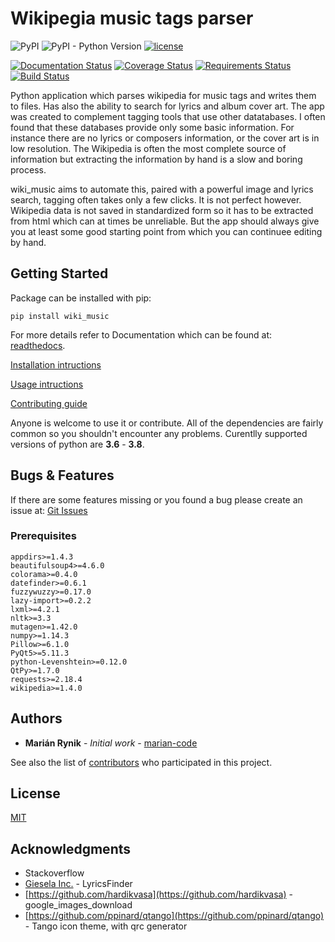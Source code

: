# Wikipegia music tags parser

![PyPI](https://img.shields.io/pypi/v/wiki-music)
![PyPI - Python Version](https://img.shields.io/pypi/pyversions/wiki-music)
[![license](https://img.shields.io/pypi/l/qtpy.svg)](./LICENSE)

[![Documentation Status](https://readthedocs.org/projects/wikipedia-music-tags/badge/?version=latest)](https://wikipedia-music-tags.readthedocs.io/en/latest/?badge=latest)
[![Coverage Status](https://coveralls.io/repos/github/marian-code/wikipedia-music-tags/badge.svg?branch=master)](https://coveralls.io/github/marian-code/wikipedia-music-tags?branch=master)
[![Requirements Status](https://requires.io/github/marian-code/wikipedia-music-tags/requirements.svg?branch=master)](https://requires.io/github/marian-code/wikipedia-music-tags/requirements/?branch=master)
[![Build Status](https://travis-ci.com/marian-code/wikipedia-music-tags.svg?branch=master)](https://travis-ci.com/marian-code/wikipedia-music-tags)



Python application which parses wikipedia for music tags and writes them to 
files. Has also the ability to search for lyrics and album cover art. The app
was created to complement tagging tools that use other datatabases.
I often found that these databases provide only some basic information. For
instance there are no lyrics or composers information, or the cover art is in
low resolution. The Wikipedia is often the most complete source of information
but extracting the information by hand is a slow and boring process.

wiki_music aims to automate this, paired with a powerful image and lyrics
search, tagging often takes only a few clicks. It is not perfect however.
Wikipedia data is not saved in standardized form so it has to be extracted from
html which can at times be unreliable. But the app should always give you at
least some good starting point from which you can continuee editing by hand.

## Getting Started

Package can be installed with pip:

```
pip install wiki_music
```
For more details refer to Documentation which can be found at:
[readthedocs](https://wikipedia-music-tags.readthedocs.io/en/latest/index.html).

[Installation intructions](https://wikipedia-music-tags.readthedocs.io/en/latest/instalation.html)

[Usage intructions](https://wikipedia-music-tags.readthedocs.io/en/latest/usage.html)

[Contributing guide](https://wikipedia-music-tags.readthedocs.io/en/latest/contributing.html)


Anyone is welcome to use it or contribute. All of the dependencies are fairly
common so you shouldn't encounter any problems. Curentlly supported versions of
python are **3.6** - **3.8**.

## Bugs & Features

If there are some features missing or you found a bug please create an issue
at: [Git Issues](https://github.com/marian-code/wikipedia-music-tags/issues)

### Prerequisites

```
appdirs>=1.4.3
beautifulsoup4>=4.6.0
colorama>=0.4.0
datefinder>=0.6.1
fuzzywuzzy>=0.17.0
lazy-import>=0.2.2
lxml>=4.2.1
nltk>=3.3
mutagen>=1.42.0
numpy>=1.14.3
Pillow>=6.1.0
PyQt5>=5.11.3
python-Levenshtein>=0.12.0
QtPy>=1.7.0
requests>=2.18.4
wikipedia>=1.4.0
```

## Authors

* **Marián Rynik** - *Initial work* - [marian-code](https://github.com/marian-code)

See also the list of [contributors](https://github.com/your/project/contributors) who participated in this project.

## License

[MIT](https://github.com/marian-code/https://github.com/marian-code/wikipedia-music-tags/LICENSE.txt)

## Acknowledgments

* Stackoverflow
* [Giesela Inc.](https://github.com/GieselaDev) - LyricsFinder
* [https://github.com/hardikvasa](https://github.com/hardikvasa) - google_images_download
* [https://github.com/ppinard/qtango](https://github.com/ppinard/qtango) - Tango icon theme, with qrc generator

